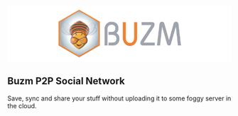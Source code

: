 ![Buzm Logo](Buzm.logo.png)

## Buzm P2P Social Network

Save, sync and share your stuff without uploading it
to some foggy server in the cloud.
